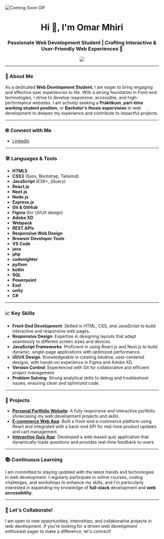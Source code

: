 
<img src="https://media3.giphy.com/media/qgQUggAC3Pfv687qPC/giphy.gif?cid=6c09b952xw2t60cv2gbzf0351w7mby2s7sanevzc2qye4a9z&ep=v1_internal_gif_by_id&rid=giphy.gif&ct=g" alt="Coming Soon GIF" />




<h1 align="center">Hi 👋, I'm Omar Mhiri</h1>
<h3 align="center">Passionate Web Development Student | Crafting Interactive & User-Friendly Web Experiences 🚀</h3>

<p align="center">
  <img src="https://readme-typing-svg.herokuapp.com?color=37BCF7&center=true&vCenter=true&lines=Frontend+Fanatic+|+Web+Development+Enthusiast;UI+Explorer+|+Code+Crafter;Constantly+Learning+|+Focused+on+User+Experience!">
</p>

---

### 💼 About Me
As a dedicated **Web Development Student**, I am eager to bring engaging and effective user experiences to life. With a strong foundation in front-end technologies, I strive to develop responsive, accessible, and high-performance websites. I am actively seeking a **Praktikum**, **part-time working student position**, or **Bachelor's thesis supervision** in web development to deepen my experience and contribute to impactful projects.

---

### 🌐 Connect with Me
- [LinkedIn](https://www.linkedin.com/in/omar-mhiri-67b8b2263/)  
---

### 🛠️ Languages & Tools
- **HTML5**
- **CSS3** (Sass, Bootstrap, Tailwind)
- **JavaScript** (ES6+, jQuery)
- **React.js**
- **Next.js**
- **Node.js**
- **Express.js**
- **Git & GitHub**
- **Figma** (for UI/UX design)
- **Adobe XD**
- **Webpack**
- **REST APIs**
- **Responsive Web Design**
- **Browser Developer Tools**
- **VS Code**
- **java**
- **php**
- **codenighter**
- **python**
- **kotlin**
- **SQL**
- **Powerpoint**
- **Exel**
- **unity**
- **C#**

---

### 📈 Key Skills
- **Front-End Development**: Skilled in HTML, CSS, and JavaScript to build interactive and responsive web pages.
- **Responsive Design**: Expertise in designing layouts that adapt seamlessly to different screen sizes and devices.
- **JavaScript Frameworks**: Proficient in using React.js and Next.js to build dynamic, single-page applications with optimized performance.
- **UI/UX Design**: Knowledgeable in creating intuitive, user-centered designs, with hands-on experience in Figma and Adobe XD.
- **Version Control**: Experienced with Git for collaborative and efficient project management.
- **Problem Solving**: Strong analytical skills to debug and troubleshoot issues, ensuring clean and optimized code.

---

### 🌟 Projects
- **[Personal Portfolio Website](link)**: A fully responsive and interactive portfolio showcasing my web development projects and skills.
- **[E-commerce Web App](link)**: Built a front-end e-commerce platform using React and integrated with a back-end API for real-time product updates and cart management.
- **[Interactive Quiz App](link)**: Developed a web-based quiz application that dynamically loads questions and provides real-time feedback to users.

---

### 📚 Continuous Learning
I am committed to staying updated with the latest trends and technologies in web development. I regularly participate in online courses, coding challenges, and workshops to enhance my skills, and I'm particularly interested in expanding my knowledge of **full-stack** development and **web accessibility**.

---

### 🌟 Let's Collaborate!
I am open to new opportunities, internships, and collaborative projects in web development. If you’re looking for a driven web development enthusiast eager to make a difference, let's connect!
